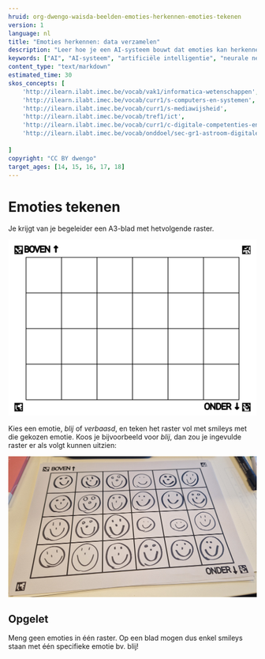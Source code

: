 ```yaml
---
hruid: org-dwengo-waisda-beelden-emoties-herkennen-emoties-tekenen
version: 1
language: nl
title: "Emoties herkennen: data verzamelen"
description: "Leer hoe je een AI-systeem bouwt dat emoties kan herkennen."
keywords: ["AI", "AI-systeem", "artificiële intelligentie", "neurale netwerken", "classificatie", "beelden", "emoties"]
content_type: "text/markdown"
estimated_time: 30
skos_concepts: [
    'http://ilearn.ilabt.imec.be/vocab/vak1/informatica-wetenschappen', 
    'http://ilearn.ilabt.imec.be/vocab/curr1/s-computers-en-systemen',
    'http://ilearn.ilabt.imec.be/vocab/curr1/s-mediawijsheid',
    'http://ilearn.ilabt.imec.be/vocab/tref1/ict',
    'http://ilearn.ilabt.imec.be/vocab/curr1/c-digitale-competenties-en-mediawijsheid',
    'http://ilearn.ilabt.imec.be/vocab/onddoel/sec-gr1-astroom-digitale-competenties-en-mediawijsheid-4.5',

]
copyright: "CC BY dwengo"
target_ages: [14, 15, 16, 17, 18]
---
```


# Emoties tekenen

Je krijgt van je begeleider een A3-blad met hetvolgende raster.

![](images/raster.svg)

Kies een emotie, *blij* of *verbaasd*, en teken het raster vol met smileys met die gekozen emotie. Koos je bijvoorbeeld voor *blij*, dan zou je ingevulde raster er als volgt kunnen uitzien:

![](images/voorbeeld_raster_blij.jpg)

<div class="dwengo-content important">
<h2 class="title">Opgelet</h2>
<div class="content">
Meng geen emoties in één raster. Op een blad mogen dus enkel smileys staan met één specifieke emotie bv. blij!
</div>
</div>
